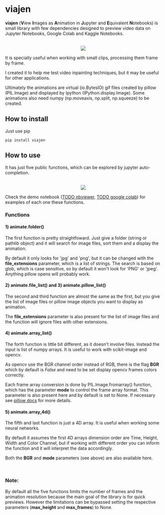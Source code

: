 # viajen

**viajen** (**V**iew **I**mages as **A**nimation in **J**upyter and **E**quivalent **N**otebooks) is small library with few dependencies designed to preview video data on Jupyter Notebooks, Google Colab and Kaggle Notebooks.
<p align="center">
  <br>
  <img src="https://github.com/brunomsantiago/viajen/raw/master/docs/animate_folder.gif">
  <br>
</p>
It is specially useful when working with small clips, processing them frame by frame.

I created it to help me test video inpainting techniques, but it may be useful for other applications.

Ultimately the animations are virtual (io.BytesIO) gif files  created by pillow (PIL.Image) and displayed by Ipython (IPython.display.Image). Some animations also need numpy (np.moveaxis, np.split, np.squeeze) to be created.

## How to install

Just use pip

```
pip install viajen
```

## How to use

It has just five public functions, which can be explored by jupyter auto-completion.

<p align="center">
  <br>
  <img src="https://github.com/brunomsantiago/viajen/raw/master/docs/autocompletion.gif">
  <br>
</p>

Check the demo notebook ([TODO nbviewer](), [TODO google colab]()) for examples of each one these functions.


### Functions

#### 1) animate.folder()
The first function is pretty straightfoward. Just give a folder (string or pathlib object) and it will search for image files, sort them and a display the animation.

By default it only looks for 'jpg' and 'png', but it can be changed with the **file_extensions** parameter, which is a list of strings. The search is based on glob, which is case sensitive, so by default it won't look for 'PNG' or 'jpeg'. Anything pillow opens will probably work.


#### 2) animate.file_list() and 3) animate.pillow_list()
The second and third function are almost the same as the first, but you give the list of image files or pillow image objects you want to display as animation.

The **file_extensions** parameter is also present for the list of image files and the function will ignore files with other extensions.


#### 4) animate.array_list()

The forth function is little bit different, as it doesn't involve files. Instead the input is list of numpy arrays. It is useful to work with scikit-image and opencv.

As opencv use the BGR channel order instead of RGB, there is the flag **BGR** which by default is *False* and need to be set display opencv frames colors correctly.

Each frame array conversion is done by PIL.Image.fromarray() function, which has the parameter **mode** to control the frame array format. This parameter is also present here and by default is set to None. If necessary see [pillow docs](https://pillow.readthedocs.io/en/stable/handbook/concepts.html#concept-modes) for more details.

#### 5) animate.array_4d()

The fifth and last function is just a 4D array. It is useful when working some neural networks.

By default it assumes the first 4D arrays dimension order are Time, Height, Width and Color Channel, but if working with different order you can inform the function and it will interpret the data accordingly.

Both the **BGR** and **mode** parameters (see above) are also available here.

<br>

### Note:
By default all the five functions limits the number of frames and the animation resolution because the main goal of the library is for quick previews. However the limitations can be bypassed setting the respective parameters (**max_height** and **max_frames**) to None.
